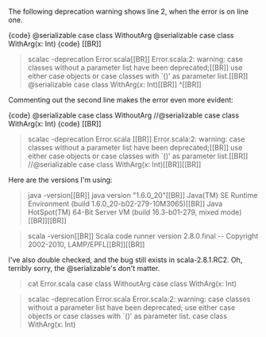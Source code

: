 The following deprecation warning shows line 2, when the error is on line one.

{code}
@serializable case class WithoutArg
@serializable case class WithArg(x: Int)
{code}
[[BR]]
> scalac -deprecation Error.scala[[BR]]
Error.scala:2: warning: case classes without a parameter list have been deprecated;[[BR]]
use either case objects or case classes with `()' as parameter list.[[BR]]
@serializable case class WithArg(x: Int)[[BR]]
^[[BR]]

Commenting out the second line makes the error even more evident:

{code}
@serializable case class WithoutArg
//@serializable case class WithArg(x: Int)
{code}
[[BR]]
> scalac -deprecation Error.scala [[BR]]
Error.scala:2: warning: case classes without a parameter list have been deprecated;[[BR]]
use either case objects or case classes with `()' as parameter list.[[BR]]
//@serializable case class WithArg(x: Int)[[BR]][[BR]]

Here are the versions I'm using:

> java -version[[BR]]
java version "1.6.0_20"[[BR]]
Java(TM) SE Runtime Environment (build 1.6.0_20-b02-279-10M3065)[[BR]]
Java HotSpot(TM) 64-Bit Server VM (build 16.3-b01-279, mixed mode)[[BR]][[BR]]

> scala -version[[BR]]
Scala code runner version 2.8.0.final -- Copyright 2002-2010, LAMP/EPFL[[BR]][[BR]]

I've also double checked, and the bug still exists in scala-2.8.1.RC2. 
Oh, terribly sorry, the @serializable's don't matter. 

> cat Error.scala 
case class WithoutArg
case class WithArg(x: Int)

> scalac -deprecation Error.scala 
Error.scala:2: warning: case classes without a parameter list have been deprecated;
use either case objects or case classes with `()' as parameter list.
case class WithArg(x: Int)
